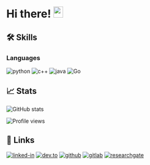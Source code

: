 # Hi there! <img src="https://media.giphy.com/media/hvRJCLFzcasrR4ia7z/giphy.gif" width="25px" height="29px">


## 🛠️ Skills


### Languages
![python](https://img.shields.io/badge/Python-3776AB?style=for-the-badge&logo=python&logoColor=white)
![c++](https://img.shields.io/badge/C%2B%2B-00599C?style=for-the-badge&logo=c%2B%2B&logoColor=white)
![java](https://img.shields.io/badge/Java-ED8B00?style=for-the-badge&logo=java&logoColor=white)
![Go](https://img.shields.io/badge/Go-00ADD8?style=for-the-badge&logo=go&logoColor=white)






## 📈 Stats

![GitHub stats](https://github-readme-stats.vercel.app/api?username=MojitoTea&show_icons=true)  

![Profile views](https://gpvc.arturio.dev/MojitoTea)  

## 🔗 Links

[![linked-in](https://img.shields.io/badge/Linked_In-0077B5?style=for-the-badge&logo=LinkedIn&logoColor=white)](https://www.linkedin.com/in/nikitatea/)
[![dev.to](https://img.shields.io/badge/Dev.to-0A0A0A?style=for-the-badge&logo=DevdotTo&logoColor=white)](https://dev.to/mojitotea)
[![github](https://img.shields.io/badge/GitHub-000000?style=for-the-badge&logo=GitHub&logoColor=white)](https://github.com/MojitoTea)
[![gitlab](https://img.shields.io/badge/GitLab-330F63?style=for-the-badge&logo=gitlab&logoColor=white)](https://gitlab.com/MojitoTea)
[![researchgate](https://img.shields.io/badge/Research_Gate-00CCBB.svg?&style=for-the-badge&logo=ResearchGate&logoColor=white)](https://www.researchgate.net/profile/Nikita-Kyryndas)

